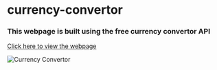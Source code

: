 # currency-convertor

### This webpage is built using the free currency convertor API

[Click here to view the webpage]()

![Currency Convertor](https://i.postimg.cc/bvMLHtK7/Currency-convertor.png)

